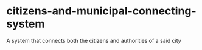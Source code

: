 # citizens-and-municipal-connecting-system
A system that connects both the citizens and authorities of a said city
